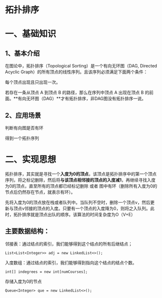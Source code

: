 # 拓扑排序

# 一、基础知识

## 1、基本介绍

在图论中，拓扑排序（Topological Sorting）是一个有向无环图（DAG, Directed Acyclic Graph）的所有顶点的线性序列。且该序列必须满足下面两个条件：

每个顶点出现且只出现一次。

若存在一条从顶点 A 到顶点 B 的路径，那么在序列中顶点 A 出现在顶点 B 的前面。**有向无环图（DAG）**才有拓扑排序，非DAG图没有拓扑排序一说。





## 2、应用场景

判断有向图是否有环

得到一个拓扑序列



# 二、实现思想

拓扑排序，其实就是寻找一个**入度为0的顶点**，该顶点是拓扑排序中的第一个顶点序列，将之标记删除，然后将**与该顶点相邻接的顶点的入度减1**，再继续寻找入度为0的顶点，直至所有的顶点都已经标记删除  或者   图中有环（删除所有入度为0的节点后仍然存在节点，就表示有环）。



先将入度为0的顶点放在栈或者队列中。当队列不空时，删除一个顶点v，然后更新与顶点v邻接的顶点的入度。只要有一个顶点的入度降为0，则将之入队列。此时，拓扑排序就是顶点出队的顺序。该算法的时间复杂度为O（V+E）



## 主要数据结构：

邻接表：通过结点的索引，我们能够得到这个结点的所有后继结点；

```
List<List<Integer>> adj = new LinkedList<>();
```

入度数组：通过结点的索引，我们能够得到指向这个结点的结点个数。

```
int[] indegrees = new int[numCourses];
```

存储入度为0的节点

```
Queue<Integer> que = new LinkedList<>();
```





